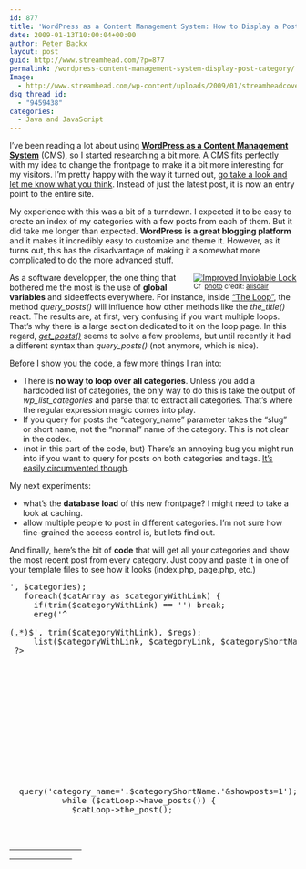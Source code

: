 ```yaml
---
id: 877
title: 'WordPress as a Content Management System: How to Display a Post from Every Category'
date: 2009-01-13T10:00:04+00:00
author: Peter Backx
layout: post
guid: http://www.streamhead.com/?p=877
permalink: /wordpress-content-management-system-display-post-category/
Image:
  - http://www.streamhead.com/wp-content/uploads/2009/01/streamheadcover.png
dsq_thread_id:
  - "9459438"
categories:
  - Java and JavaScript
---
```

I&#8217;ve been reading a lot about using **<a title="WordPress as a CMS" href="http://www.graphicdesignblog.co.uk/wordpress-as-a-cms-content-management-system/" target="_blank">WordPress as a Content Management System</a>** (CMS), so I started researching a bit more. A CMS fits perfectly with my idea to change the frontpage to make it a bit more interesting for my visitors. I&#8217;m pretty happy with the way it turned out, <a title="Streamhead cover" href="http://www.streamhead.com" target="_blank">go take a look and let me know what you think</a>. Instead of just the latest post, it is now an entry point to the entire site.

My experience with this was a bit of a turndown. I expected it to be easy to create an index of my categories with a few posts from each of them. But it did take me longer than expected. **WordPress is a great blogging platform** and it makes it incredibly easy to customize and theme it. However, as it turns out, this has the disadvantage of making it a somewhat more complicated to do the more advanced stuff.

<div style="float:right;">
  <a title="Improved Inviolable Lock" href="http://www.flickr.com/photos/41143865@N00/285760616/" target="_blank"><img src="http://farm1.static.flickr.com/120/285760616_e61ab03e22_m.jpg" border="0" alt="Improved Inviolable Lock" /></a><br /> <small><a title="Attribution License" href="http://creativecommons.org/licenses/by/2.0/" target="_blank"><img src="http://www.streamhead.com/wp-content/plugins/photo-dropper/images/cc.png" border="0" alt="Creative Commons License" width="16" height="16" align="absmiddle" /></a> <a href="http://www.photodropper.com/photos/" target="_blank">photo</a> credit: <a title="alisdair" href="http://www.flickr.com/photos/41143865@N00/285760616/" target="_blank">alisdair</a></small>
</div>

As a software developper, the one thing that bothered me the most is the use of **global variables** and sideeffects everywhere. For instance, inside <a title="The Loop - WordPress Codex" href="http://codex.wordpress.org/The_Loop" target="_blank">&#8220;The Loop&#8221;</a>, the method _query_posts()_ will influence how other methods like the _the_title()_ react. The results are, at first, very confusing if you want multiple loops. That&#8217;s why there is a large section dedicated to it on the loop page. In this regard, <a title="Template Tags/get posts - WordPress codex" href="http://codex.wordpress.org/Template_Tags/get_posts" target="_blank"><em>get_posts()</em></a> seems to solve a few problems, but until recently it had a different syntax than _query_posts()_ (not anymore, which is nice).

Before I show you the code, a few more things I ran into:

  * There is **no way to loop over all categories**. Unless you add a hardcoded list of categories, the only way to do this is take the output of _wp\_list\_categories_ and parse that to extract all categories. That&#8217;s where the regular expression magic comes into play.
  * If you query for posts the &#8220;category_name&#8221; parameter takes the &#8220;slug&#8221; or short name, not the &#8220;normal&#8221; name of the category. This is not clear in the codex.
  * (not in this part of the code, but) There&#8217;s an annoying bug you might run into if you want to query for posts on both categories and tags. <a title="Cannot combine category and tag queries in some cases" href="http://trac.wordpress.org/ticket/5433" target="_blank">It&#8217;s easily circumvented though</a>.

My next experiments:

  * what&#8217;s the **database load** of this new frontpage? I might need to take a look at caching.
  * allow multiple people to post in different categories. I&#8217;m not sure how fine-grained the access control is, but lets find out.

And finally, here&#8217;s the bit of **code** that will get all your categories and show the most recent post from every category. Just copy and paste it in one of your template files to see how it looks (index.php, page.php, etc.)

<pre lang="PHP"><?php
   $categories = wp_list_categories('echo=0&#038;exclude=44&#038;style=none&#038;title_li=');
   $catArray = split('<br />', $categories);
   foreach($catArray as $categoryWithLink) {
     if(trim($categoryWithLink) == '') break;
     ereg('^

<a href="(http.*/([^/]*)/)" title="(.*)">(.*)</a>$', trim($categoryWithLink), $regs);
     list($categoryWithLink, $categoryLink, $categoryShortName, $categoryDescription, $categoryName) = $regs;
 ?>
     

<div>
  <h2>
    <?=$categoryWithLink?>
  </h2>
         
  
  <?php
         $catLoop = new WP_Query();
         $catLoop->query('category_name='.$categoryShortName.'&showposts=1');
           while ($catLoop->have_posts()) {
             $catLoop->the_post();
             
  
  <a href="<?php the_permalink() ?>" title="<?php the_title(); ?>">
               <?php the_title(); ?>
             </a>
         
  
  <?php } ?>
       
</div>
     

<?php } ?>
 

<?php } ?>
</pre>

<!-- AddThis Advanced Settings generic via filter on the_content -->

<!-- AddThis Share Buttons generic via filter on the_content -->
